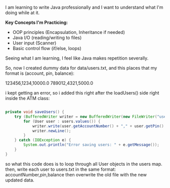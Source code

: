 I am learning to write Java professionally and I want to understand what I'm doing while at it.

**Key Concepts I'm Practicing:**

- OOP principles (Encapsulation, Inheritance if needed)
- Java I/O (reading/writing to files)
- User input (Scanner)
- Basic control flow (if/else, loops)

Seeing what I am learning, I feel like Java makes repetition severally. 

So, now I created dummy data for data/users.txt, and this places that my format is (account, pin, balance):

123456,1234,10000.0
789012,4321,5000.0


i kept getting an error, so i added this right after the loadUsers() side right inside the ATM class:

```java

private void saveUsers() {
    try (BufferedWriter writer = new BufferedWriter(new FileWriter("users.txt"))) {
        for (User user : users.values()) {
            writer.write(user.getAccountNumber() + "," + user.getPin() + "," + user.getBalance());
            writer.newLine();
        }
    } catch (IOException e) {
        System.out.println("Error saving users: " + e.getMessage());
    }
}
```

so what this code does is to loop through all User objects in the users map. then, write each user to users.txt in the same format:
accountNumber,pin,balance then overwrite the old file with the new updated data.